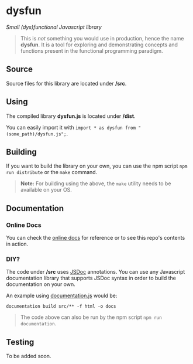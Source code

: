 # dysfun
*Small (dys)functional Javascript library*

> This is _not_ something you would use in production, hence the name __dysfun__. It is a tool for exploring and demonstrating concepts and functions present in the functional programming paradigm.

## Source
Source files for this library are located under __/src__.

## Using
The compiled library __dysfun.js__ is located under __/dist__.

You can easily import it with `import * as dysfun from "(some_path)/dysfun.js";`.

## Building
If you want to build the library on your own, you can use the npm script `npm run distribute` or the `make` command.
> __Note:__ For building using the above, the `make` utility needs to be available on your OS.

## Documentation

### Online Docs
You can check the [online docs](http://klintm.com/dysfun/) for reference or to see this repo's contents in action.

### DIY?
The code under __/src__ uses [JSDoc](http://usejsdoc.org/) annotations.
You can use any Javascript documentation library that supports JSDoc syntax
in order to build the documentation on your own.

An example using [documentation.js](https://github.com/documentationjs/documentation) would be:

`documentation build src/** -f html -o docs`
> The code above can also be run by the npm script `npm run documentation`.

## Testing
To be added soon.
